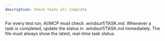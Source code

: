 ```yaml
---
description: Check Tasks all complete
---
```


For every test run, AI/MCP must check .windsurf/TASK.md.
Whenever a task is completed, update the status in .windsurf/TASK.md immediately.
The file must always show the latest, real-time task status.